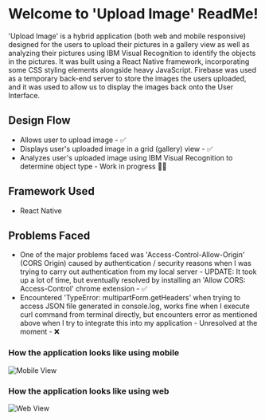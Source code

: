 # Welcome to 'Upload Image' ReadMe!
'Upload Image' is a hybrid application (both web and mobile responsive) designed for the users to upload their pictures in a gallery view as well as analyzing their pictures using IBM Visual Recognition to identify the objects in the pictures. It was built using a React Native framework, incorporating some CSS styling elements alongside heavy JavaScript. Firebase was used as a temporary back-end server to store the images the users uploaded, and it was used to allow us to display the images back onto the User Interface.

## Design Flow
* Allows user to upload image - 	:white_check_mark:
* Displays user's uploaded image in a grid (gallery) view - 	:white_check_mark:
* Analyzes user's uploaded image using IBM Visual Recognition to determine object type - Work in progress :weight_lifting_man:

## Framework Used
* React Native

## Problems Faced
* One of the major problems faced was 'Access-Control-Allow-Origin' (CORS Origin) caused by authentication / security reasons when I was trying to carry out authentication from my local server - UPDATE: It took up a lot of time, but eventually resolved by installing an 'Allow CORS: Access-Control' chrome extension - 	:white_check_mark:
* Encountered 'TypeError: multipartForm.getHeaders' when trying to access JSON file generated in console.log, works fine when I execute curl command from terminal directly, but encounters error as mentioned above when I try to integrate this into my application - Unresolved at the moment - :x:


### How the application looks like using mobile

![Mobile View](https://github.com/yellow-fellow/UploadImage/"Mobile_View")

### How the application looks like using web

![Web View](https://github.com/yellow-fellow/UploadImage/"Web_View")
